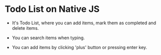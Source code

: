 # Todo List on Native JS


* It's Todo List, where you can add items, mark them as completed and delete items.

* You can search items when typing.

* You can add items by clicking 'plus' button or pressing enter key.

